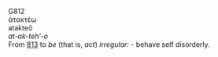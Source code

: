 G812  
ἀτακτέω  
atakteō  
*at-ak-teh‘-o*  
From [813](g0813) to *be* (that is, *act*) *irregular:* - behave self
disorderly.  

